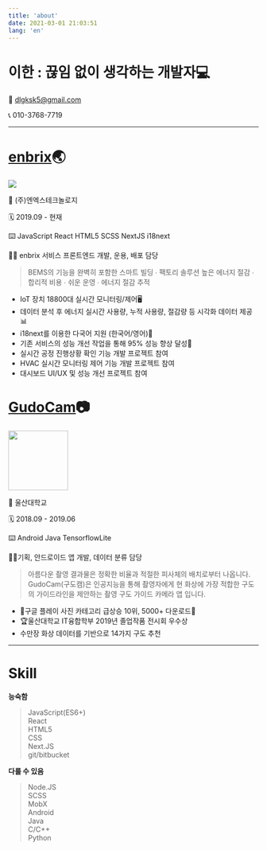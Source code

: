 ```yaml
---
title: 'about'
date: 2021-03-01 21:03:51
lang: 'en'
---
```


# 이한 : 끊임 없이 생각하는 개발자💻

📧 dlgksk5@gmail.com

📞 010-3768-7719

---

# [enbrix](http://www.enbrix.net)🌏

![](http://www.enbrix.net/kr/img/logo_b.png)

🏢 (주)엔엑스테크놀로지

🗓️ 2019.09 - 현재

⌨️ JavaScript React HTML5 SCSS NextJS i18next

👨‍💻 enbrix 서비스 프론트엔드 개발, 운용, 배포 담당

> BEMS의 기능을 완벽히 포함한 스마트 빌딩 ∙ 팩토리 솔루션
> 높은 에너지 절감 ∙ 합리적 비용 ∙ 쉬운 운영 ∙ 에너지 절감 추적

- IoT 장치 18800대 실시간 모니터링/제어🖥️
- 데이터 분석 후 에너지 실시간 사용량, 누적 사용량, 절감량 등 시각화 데이터 제공📊
- i18next를 이용한 다국어 지원 (한국어/영어)💬
- 기존 서비스의 성능 개선 작업을 통해 95% 성능 향상 달성🚀
- 실시간 공정 진행상황 확인 기능 개발 프로젝트 참여
- HVAC 실시간 모니터링 제어 기능 개발 프로젝트 참여
- 대시보드 UI/UX 및 성능 개선 프로젝트 참여

# [GudoCam](https://play.google.com/store/apps/details?id=com.gudocam&hl=ko&gl=US)📷

<!-- ![](https://play-lh.googleusercontent.com/oQLCNliJj_GDqguvOgoVG3IrJP45XrOVe_bm_3pjvcRzmvTKIQPH6W_2-EkawygCEGjo=s360-rw) -->
<img src="https://play-lh.googleusercontent.com/oQLCNliJj_GDqguvOgoVG3IrJP45XrOVe_bm_3pjvcRzmvTKIQPH6W_2-EkawygCEGjo=s360-rw" width="120px" />

🏢 울산대학교

🗓️ 2018.09 - 2019.06

⌨️ Android Java TensorflowLite

👨‍💻기획, 안드로이드 앱 개발, 데이터 분류 담당

> 아름다운 촬영 결과물은 정확한 비율과 적절한 피사체의 배치로부터 나옵니다.
> GudoCam(구도캠)은 인공지능을 통해 촬영자에게 현 화상에 가장 적합한 구도의 가이드라인을 제안하는 촬영 구도 가이드 카메라 앱 입니다.

- 🏅구글 플레이 사진 카테고리 급상승 10위, 5000+ 다운로드🚀
- 🏆울산대학교 IT융합학부 2019년 졸업작품 전시회 우수상
- 수만장 화상 데이터를 기반으로 14가지 구도 추천

---

# Skill

**능숙함**
>JavaScript(ES6+)<br/>
>React<br/>
>HTML5<br/>
>CSS<br/>
>Next.JS<br/>
>git/bitbucket<br/>

**다룰 수 있음**
>Node.JS<br/>
>SCSS<br/>
>MobX<br/>
>Android<br/>
>Java<br/>
>C/C++<br/>
>Python<br/>
